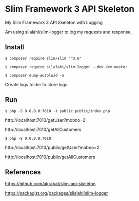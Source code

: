 # Slim Framework 3 API Skeleton
My Slim Framework 3 API Skeleton with Logging

Am using silalahi/slim-logger to log my requests and response.

## Install

```shell
$ composer require slim/slim "^3.0"

$ composer require silalahi/slim-logger --dev dev-master

$ composer dump-autoload -o

```

Create logs folder to store logs.

## Run

```
$ php -S 0.0.0.0:7010 -t public public/index.php
```

http://localhost:7010/getUser?mobno=2

http://localhost:7010/getAllCustomers

```
$ php -S 0.0.0.0:7010 
```

http://localhost:7010/public/getUser?mobno=2

http://localhost:7010/public/getAllCustomers

## References

https://github.com/akrabat/slim-api-skeleton

https://packagist.org/packages/silalahi/slim-logger
